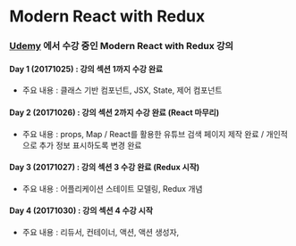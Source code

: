 # Modern React with Redux

### [Udemy](https://www.udemy.com/react-redux-korean/) 에서 수강 중인 Modern React with Redux 강의

#### Day 1 (20171025) : 강의 섹션 1까지 수강 완료  
- 주요 내용 : 클래스 기반 컴포넌트, JSX, State, 제어 컴포넌트

#### Day 2 (20171026) : 강의 섹션 2까지 수강 완료 (React 마무리)
- 주요 내용 : props, Map / React를 활용한 유튜브 검색 페이지 제작 완료 / 개인적으로 추가 정보 표시하도록 변경 완료

#### Day 3 (20171027) : 강의 섹션 3 수강 완료 (Redux 시작)
- 주요 내용 : 어플리케이션 스테이트 모델링, Redux 개념

#### Day 4 (20171030) : 강의 섹션 4 수강 시작
- 주요 내용 : 리듀서, 컨테이너, 액션, 액션 생성자, 
